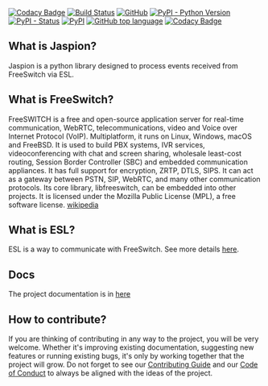 [![Codacy Badge](https://api.codacy.com/project/badge/Grade/8c0fd08c87d2483e9944b0b62fd6ea78)](https://app.codacy.com/app/Otoru/jaspion?utm_source=github.com&utm_medium=referral&utm_content=Otoru/jaspion&utm_campaign=Badge_Grade_Settings)
[![Build Status](https://travis-ci.com/Otoru/jaspion.svg?branch=master)](https://travis-ci.com/Otoru/jaspion)
[![GitHub](https://img.shields.io/github/license/otoru/jaspion.svg)](https://github.com/Otoru/jaspion/blob/master/LICENSE)
[![PyPI - Python Version](https://img.shields.io/pypi/pyversions/jaspion.svg)](https://docs.python.org/3/whatsnew/3.7.html)
[![PyPI - Status](https://img.shields.io/pypi/status/jaspion.svg)](https://pypi.org/project/Jaspion/)
[![PyPI](https://img.shields.io/pypi/v/jaspion.svg)](https://pypi.org/project/Jaspion/)
[![GitHub top language](https://img.shields.io/github/languages/top/otoru/jaspion.svg)](https://www.python.org/)
[![Codacy Badge](https://api.codacy.com/project/badge/Grade/c9a6a1459e8f4f8699e3896ac5601647)](https://www.codacy.com/app/Otoru/jaspion?utm_source=github.com&amp;utm_medium=referral&amp;utm_content=Otoru/jaspion&amp;utm_campaign=Badge_Grade)

## What is Jaspion?

Jaspion is a python library designed to process events received from FreeSwitch via ESL.

## What is FreeSwitch?

FreeSWITCH is a free and open-source application server for real-time communication, WebRTC, telecommunications, video and Voice over Internet Protocol (VoIP). Multiplatform, it runs on Linux, Windows, macOS and FreeBSD. It is used to build PBX systems, IVR services, videoconferencing with chat and screen sharing, wholesale least-cost routing, Session Border Controller (SBC) and embedded communication appliances. It has full support for encryption, ZRTP, DTLS, SIPS. It can act as a gateway between PSTN, SIP, WebRTC, and many other communication protocols. Its core library, libfreeswitch, can be embedded into other projects. It is licensed under the Mozilla Public License (MPL), a free software license. [wikipedia](https://en.wikipedia.org/wiki/FreeSWITCH)

## What is ESL?

ESL is a way to communicate with FreeSwitch. See more details [here](https://freeswitch.org/confluence/display/FREESWITCH/Event+Socket+Library).

## Docs

The project documentation is in [here](https://github.com/Otoru/jaspion/wiki)

## How to contribute?

If you are thinking of contributing in any way to the project, you will be very welcome.
Whether it's improving existing documentation, suggesting new features or running existing bugs, it's only by working together that the project will grow.
Do not forget to see our [Contributing Guide][2] and our [Code of Conduct][3] to always be aligned with the ideas of the project.

[2]: https://github.com/Otoru/jaspion/blob/master/CONTRIBUTING.md
[3]: https://github.com/Otoru/jaspion/blob/master/CODE_OF_CONDUCT.md
